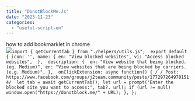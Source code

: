```yaml
---
title: "DonotBlockMe.Js"
date: "2023-11-23"
categories: 
  - "useful-script-en"
---
```


how to add bookmarklet in chrome  
![](https://camo.githubusercontent.com/5f21e427a7d3ee887313a4f9b1ab033e6462db47ca299bf3f7e2d81a0ce854bd/68747470733a2f2f696d672e7765626e6f74732e636f6d2f323031392f30342f447261672d616e642d44726f702d4c696e6b732d696e2d4368726f6d652e706e67)`import { getCurrentTab } from "./helpers/utils.js";  export default { icon: '', name: { en: "View blocked websites", vi: "Access blocked websites",  },  description: {  en: "View website that being blocked. (eg. Medium)", en: "View websites that are being blocked by carriers. (e.g. Medium)", },  onClickExtension: async function() { / / Post: https://www.facebook.com/groups/j2team.community/posts/1772972649701514/  let tab = await getCurrentTab(); let url = prompt("Enter the blocked site you want to access:", tab?. url); if (url != null) window.open("https://donotblock.me/" + URL); }, };`

